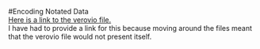 #Encoding Notated Data  
[Here is a link to the verovio file.](https://naomim298.github.io/MCA-2019/verovio.html)  
I have had to provide a link for this because moving around the files meant that the verovio file would not present itself.
